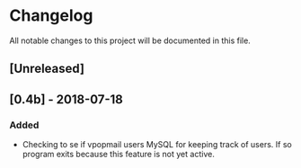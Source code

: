 # Changelog

All notable changes to this project will be documented in this file.

## [Unreleased]

## [0.4b] - 2018-07-18

### Added
 - Checking to se if vpopmail users MySQL for keeping track of users. If so program exits because this feature is not yet active.